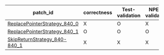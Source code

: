  | patch_id |correctness |Test-validation |NPEX-validation |
 |--- | --- | --- | --- | 
 | [ReplacePointerStrategy_840_0](./patches/ReplacePointerStrategy_840_0/patch.java#L856) | X | O | X | 
 | [ReplacePointerStrategy_840_1](./patches/ReplacePointerStrategy_840_1/patch.java#L856) | O | O | O | 
 | [SkipReturnStrategy_840-840_1](./patches/SkipReturnStrategy_840-840_1/patch.java#L856) | X | X | X | 
